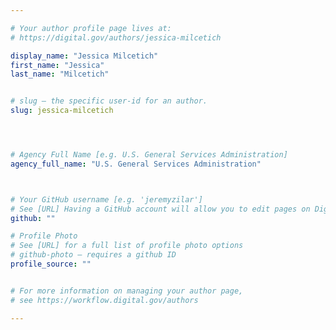```yaml
---

# Your author profile page lives at:
# https://digital.gov/authors/jessica-milcetich

display_name: "Jessica Milcetich"
first_name: "Jessica"
last_name: "Milcetich"


# slug — the specific user-id for an author.
slug: jessica-milcetich




# Agency Full Name [e.g. U.S. General Services Administration]
agency_full_name: "U.S. General Services Administration"



# Your GitHub username [e.g. 'jeremyzilar']
# See [URL] Having a GitHub account will allow you to edit pages on DigitalGov. The image used in your GitHub account can also be used to populate your digital.gov profile photo.
github: ""

# Profile Photo
# See [URL] for a full list of profile photo options
# github-photo — requires a github ID
profile_source: ""


# For more information on managing your author page,
# see https://workflow.digital.gov/authors

---
```

